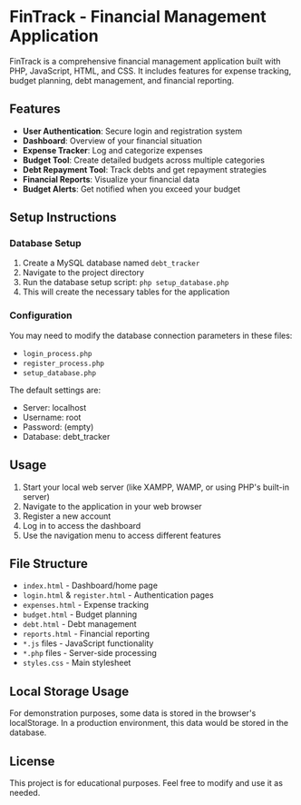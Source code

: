
# FinTrack - Financial Management Application

FinTrack is a comprehensive financial management application built with PHP, JavaScript, HTML, and CSS. It includes features for expense tracking, budget planning, debt management, and financial reporting.

## Features

- **User Authentication**: Secure login and registration system
- **Dashboard**: Overview of your financial situation
- **Expense Tracker**: Log and categorize expenses
- **Budget Tool**: Create detailed budgets across multiple categories
- **Debt Repayment Tool**: Track debts and get repayment strategies
- **Financial Reports**: Visualize your financial data
- **Budget Alerts**: Get notified when you exceed your budget

## Setup Instructions

### Database Setup

1. Create a MySQL database named `debt_tracker`
2. Navigate to the project directory
3. Run the database setup script: `php setup_database.php`
4. This will create the necessary tables for the application

### Configuration

You may need to modify the database connection parameters in these files:
- `login_process.php`
- `register_process.php`
- `setup_database.php`

The default settings are:
- Server: localhost
- Username: root
- Password: (empty)
- Database: debt_tracker

## Usage

1. Start your local web server (like XAMPP, WAMP, or using PHP's built-in server)
2. Navigate to the application in your web browser
3. Register a new account
4. Log in to access the dashboard
5. Use the navigation menu to access different features

## File Structure

- `index.html` - Dashboard/home page
- `login.html` & `register.html` - Authentication pages
- `expenses.html` - Expense tracking
- `budget.html` - Budget planning
- `debt.html` - Debt management
- `reports.html` - Financial reporting
- `*.js` files - JavaScript functionality
- `*.php` files - Server-side processing
- `styles.css` - Main stylesheet

## Local Storage Usage

For demonstration purposes, some data is stored in the browser's localStorage. In a production environment, this data would be stored in the database.

## License

This project is for educational purposes. Feel free to modify and use it as needed.
